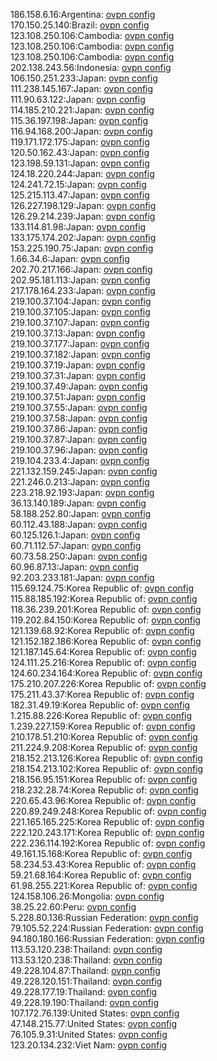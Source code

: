 186.158.6.16:Argentina: [ovpn config](vpn/186_158_6_16.ovpn)  
170.150.25.140:Brazil: [ovpn config](vpn/170_150_25_140.ovpn)  
123.108.250.106:Cambodia: [ovpn config](vpn/123_108_250_106.ovpn)  
123.108.250.106:Cambodia: [ovpn config](vpn/123_108_250_106.ovpn)  
123.108.250.106:Cambodia: [ovpn config](vpn/123_108_250_106.ovpn)  
202.138.243.56:Indonesia: [ovpn config](vpn/202_138_243_56.ovpn)  
106.150.251.233:Japan: [ovpn config](vpn/106_150_251_233.ovpn)  
111.238.145.167:Japan: [ovpn config](vpn/111_238_145_167.ovpn)  
111.90.63.122:Japan: [ovpn config](vpn/111_90_63_122.ovpn)  
114.185.210.221:Japan: [ovpn config](vpn/114_185_210_221.ovpn)  
115.36.197.198:Japan: [ovpn config](vpn/115_36_197_198.ovpn)  
116.94.168.200:Japan: [ovpn config](vpn/116_94_168_200.ovpn)  
119.171.172.175:Japan: [ovpn config](vpn/119_171_172_175.ovpn)  
120.50.162.43:Japan: [ovpn config](vpn/120_50_162_43.ovpn)  
123.198.59.131:Japan: [ovpn config](vpn/123_198_59_131.ovpn)  
124.18.220.244:Japan: [ovpn config](vpn/124_18_220_244.ovpn)  
124.241.72.15:Japan: [ovpn config](vpn/124_241_72_15.ovpn)  
125.215.113.47:Japan: [ovpn config](vpn/125_215_113_47.ovpn)  
126.227.198.129:Japan: [ovpn config](vpn/126_227_198_129.ovpn)  
126.29.214.239:Japan: [ovpn config](vpn/126_29_214_239.ovpn)  
133.114.81.98:Japan: [ovpn config](vpn/133_114_81_98.ovpn)  
133.175.174.202:Japan: [ovpn config](vpn/133_175_174_202.ovpn)  
153.225.190.75:Japan: [ovpn config](vpn/153_225_190_75.ovpn)  
1.66.34.6:Japan: [ovpn config](vpn/1_66_34_6.ovpn)  
202.70.217.166:Japan: [ovpn config](vpn/202_70_217_166.ovpn)  
202.95.181.113:Japan: [ovpn config](vpn/202_95_181_113.ovpn)  
217.178.164.233:Japan: [ovpn config](vpn/217_178_164_233.ovpn)  
219.100.37.104:Japan: [ovpn config](vpn/219_100_37_104.ovpn)  
219.100.37.105:Japan: [ovpn config](vpn/219_100_37_105.ovpn)  
219.100.37.107:Japan: [ovpn config](vpn/219_100_37_107.ovpn)  
219.100.37.13:Japan: [ovpn config](vpn/219_100_37_13.ovpn)  
219.100.37.177:Japan: [ovpn config](vpn/219_100_37_177.ovpn)  
219.100.37.182:Japan: [ovpn config](vpn/219_100_37_182.ovpn)  
219.100.37.19:Japan: [ovpn config](vpn/219_100_37_19.ovpn)  
219.100.37.31:Japan: [ovpn config](vpn/219_100_37_31.ovpn)  
219.100.37.49:Japan: [ovpn config](vpn/219_100_37_49.ovpn)  
219.100.37.51:Japan: [ovpn config](vpn/219_100_37_51.ovpn)  
219.100.37.55:Japan: [ovpn config](vpn/219_100_37_55.ovpn)  
219.100.37.58:Japan: [ovpn config](vpn/219_100_37_58.ovpn)  
219.100.37.86:Japan: [ovpn config](vpn/219_100_37_86.ovpn)  
219.100.37.87:Japan: [ovpn config](vpn/219_100_37_87.ovpn)  
219.100.37.96:Japan: [ovpn config](vpn/219_100_37_96.ovpn)  
219.104.233.4:Japan: [ovpn config](vpn/219_104_233_4.ovpn)  
221.132.159.245:Japan: [ovpn config](vpn/221_132_159_245.ovpn)  
221.246.0.213:Japan: [ovpn config](vpn/221_246_0_213.ovpn)  
223.218.92.193:Japan: [ovpn config](vpn/223_218_92_193.ovpn)  
36.13.140.189:Japan: [ovpn config](vpn/36_13_140_189.ovpn)  
58.188.252.80:Japan: [ovpn config](vpn/58_188_252_80.ovpn)  
60.112.43.188:Japan: [ovpn config](vpn/60_112_43_188.ovpn)  
60.125.126.1:Japan: [ovpn config](vpn/60_125_126_1.ovpn)  
60.71.112.57:Japan: [ovpn config](vpn/60_71_112_57.ovpn)  
60.73.58.250:Japan: [ovpn config](vpn/60_73_58_250.ovpn)  
60.96.87.13:Japan: [ovpn config](vpn/60_96_87_13.ovpn)  
92.203.233.181:Japan: [ovpn config](vpn/92_203_233_181.ovpn)  
115.69.124.75:Korea Republic of: [ovpn config](vpn/115_69_124_75.ovpn)  
115.88.185.192:Korea Republic of: [ovpn config](vpn/115_88_185_192.ovpn)  
118.36.239.201:Korea Republic of: [ovpn config](vpn/118_36_239_201.ovpn)  
119.202.84.150:Korea Republic of: [ovpn config](vpn/119_202_84_150.ovpn)  
121.139.68.92:Korea Republic of: [ovpn config](vpn/121_139_68_92.ovpn)  
121.152.182.186:Korea Republic of: [ovpn config](vpn/121_152_182_186.ovpn)  
121.187.145.64:Korea Republic of: [ovpn config](vpn/121_187_145_64.ovpn)  
124.111.25.216:Korea Republic of: [ovpn config](vpn/124_111_25_216.ovpn)  
124.60.234.164:Korea Republic of: [ovpn config](vpn/124_60_234_164.ovpn)  
175.210.207.226:Korea Republic of: [ovpn config](vpn/175_210_207_226.ovpn)  
175.211.43.37:Korea Republic of: [ovpn config](vpn/175_211_43_37.ovpn)  
182.31.49.19:Korea Republic of: [ovpn config](vpn/182_31_49_19.ovpn)  
1.215.88.226:Korea Republic of: [ovpn config](vpn/1_215_88_226.ovpn)  
1.239.227.159:Korea Republic of: [ovpn config](vpn/1_239_227_159.ovpn)  
210.178.51.210:Korea Republic of: [ovpn config](vpn/210_178_51_210.ovpn)  
211.224.9.208:Korea Republic of: [ovpn config](vpn/211_224_9_208.ovpn)  
218.152.213.126:Korea Republic of: [ovpn config](vpn/218_152_213_126.ovpn)  
218.154.213.102:Korea Republic of: [ovpn config](vpn/218_154_213_102.ovpn)  
218.156.95.151:Korea Republic of: [ovpn config](vpn/218_156_95_151.ovpn)  
218.232.28.74:Korea Republic of: [ovpn config](vpn/218_232_28_74.ovpn)  
220.65.43.96:Korea Republic of: [ovpn config](vpn/220_65_43_96.ovpn)  
220.89.249.248:Korea Republic of: [ovpn config](vpn/220_89_249_248.ovpn)  
221.165.165.225:Korea Republic of: [ovpn config](vpn/221_165_165_225.ovpn)  
222.120.243.171:Korea Republic of: [ovpn config](vpn/222_120_243_171.ovpn)  
222.236.114.192:Korea Republic of: [ovpn config](vpn/222_236_114_192.ovpn)  
49.161.15.168:Korea Republic of: [ovpn config](vpn/49_161_15_168.ovpn)  
58.234.53.43:Korea Republic of: [ovpn config](vpn/58_234_53_43.ovpn)  
59.21.68.164:Korea Republic of: [ovpn config](vpn/59_21_68_164.ovpn)  
61.98.255.221:Korea Republic of: [ovpn config](vpn/61_98_255_221.ovpn)  
124.158.106.26:Mongolia: [ovpn config](vpn/124_158_106_26.ovpn)  
38.25.22.60:Peru: [ovpn config](vpn/38_25_22_60.ovpn)  
5.228.80.136:Russian Federation: [ovpn config](vpn/5_228_80_136.ovpn)  
79.105.52.224:Russian Federation: [ovpn config](vpn/79_105_52_224.ovpn)  
94.180.180.166:Russian Federation: [ovpn config](vpn/94_180_180_166.ovpn)  
113.53.120.238:Thailand: [ovpn config](vpn/113_53_120_238.ovpn)  
113.53.120.238:Thailand: [ovpn config](vpn/113_53_120_238.ovpn)  
49.228.104.87:Thailand: [ovpn config](vpn/49_228_104_87.ovpn)  
49.228.120.151:Thailand: [ovpn config](vpn/49_228_120_151.ovpn)  
49.228.177.19:Thailand: [ovpn config](vpn/49_228_177_19.ovpn)  
49.228.19.190:Thailand: [ovpn config](vpn/49_228_19_190.ovpn)  
107.172.76.139:United States: [ovpn config](vpn/107_172_76_139.ovpn)  
47.148.215.77:United States: [ovpn config](vpn/47_148_215_77.ovpn)  
76.105.9.31:United States: [ovpn config](vpn/76_105_9_31.ovpn)  
123.20.134.232:Viet Nam: [ovpn config](vpn/123_20_134_232.ovpn)  

